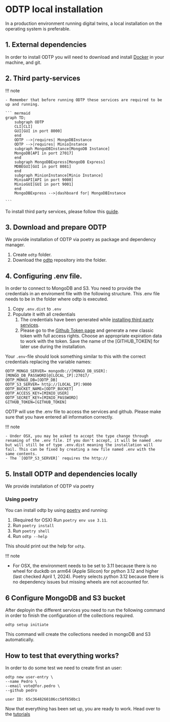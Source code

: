 # ODTP local installation

In a production environment running digital twins, a local installation on the operating system is preferable. 

## 1. External dependencies
In order to install ODTP you will need to download and install [Docker](https://www.docker.com/) in your machine, and git. 

## 2. Third party-services

!!! note

    - Remember that before running ODTP these services are required to be up and running.

    ``` mermaid
    graph TD;
        subgraph ODTP
        CLI[CLI]
        GUI[GUI in port 8000]
        end
        ODTP -->|requires| MongoDBInstance
        ODTP -->|requires| MinioInstance
        subgraph MongoDBInstance[MongoDB Instance]
        MongoDB[API in port 27017]
        end
        subgraph MongoDBExpress[MongoDB Express]
        MDBEGUI[GUI in port 8081]
        end
        subgraph MinionInstance[Minio Instance]
        MinioAPI[API in port 9000]
        MinioGUI[GUI in port 9001]
        end
        MongoDBExpress -->|dashboard for| MongoDBInstance
        
    ``` 
To install third party services, please follow this [guide](odtp-third-party-services.md).

## 3. Download and prepare ODTP

We provide installation of ODTP via poetry as package and dependency manager.

1. Create `odtp` folder.
2. Download the [odtp](https://github.com/odtp-org/odtp) repository into the folder.

## 4. Configuring .env file. 

In order to connect to MongoDB and S3. You need to provide the credentials in an enviroment file with the following structure. This .env file needs to be in the folder where odtp is executed.

1. Copy `.env.dist` to `.env`
2. Populate it with all credentials
   1. The credentials have been generated while [installing third party services](odtp-third-party-services.md).
   2. Please go to the [Github Token page](https://github.com/settings/tokens) and generate a new classic token with full access rights. Choose an appropriate expiration data to work with the token. Save the name of the [GITHUB_TOKEN] for later use during the installation.

Your `.env`-file should look something similar to this with the correct credentials replacing the variable names:
```
ODTP_MONGO_SERVER= mongodb://[MONGO_DB_USER]:[MONGO_DB_PASSWORD]@[LOCAL_IP]:27017/
ODTP_MONGO_DB=[ODTP_DB]
ODTP_S3_SERVER= http://[LOCAL_IP]:9000
ODTP_BUCKET_NAME=[ODTP_BUCKET] 
ODTP_ACCESS_KEY=[MINIO_USER]       
ODTP_SECRET_KEY=[MINIO_PASSWORD]
GITHUB_TOKEN=[GITHUB_TOKEN]
```

ODTP will use the .env file to access the services and github. Please make sure that you have entered all information correctly.

!!! note

    - Under OSX, you may be asked to accept the type change through renaming of the .env file. If you don't accept, it will be named .env but will still be of type .env.dist meaning the installation will fail. This can be fixed by creating a new file named .env with the same contents.
    - The `[ODTP_S3_SERVER]` requires the http:// 


## 5. Install ODTP and dependencies locally

We provide installation of ODTP via poetry

### Using poetry

You can install odtp by using [poetry](https://python-poetry.org/) and running: 

1. (Required for OSX) Run `poetry env use 3.11`. 
2. Run `poetry install`
3. Run `poetry shell`
4. Run `odtp --help`

This should print out the help for `odtp`.

!!! note

- For OSX, the environment needs to be set to 3.11 because there is no wheel for duckdb on arm64 (Apple Silicon) for python 3.12 and higher (last checked April 1, 2024). Poetry selects python 3.12 because there is no dependency issues but missing wheels are not accounted for.

## 6 Configure MongoDB and S3 bucket

After deployin the different services you need to run the following command in order to finish the configuration of the collections required. 

```
odtp setup initiate 
```

This command will create the collections needed in mongoDB and S3 automatically. 

## How to test that everything works? 

In order to do some test we need to create first an user: 


```
odtp new user-entry \
--name Pedro \
--email vote@for.pedro \
--github pedro
```

```
user ID: 65c3648260106cc50f650bc1
```

Now that everything has been set up, you are ready to work. Head over to the [tutorials](tutorials/getting-started.md) 

<script src="https://hypothes.is/embed.js" async></script>
